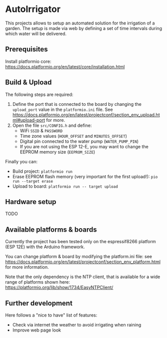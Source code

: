 # AutoIrrigator
This projects allows to setup an automated solution for the irrigation of a garden.
The setup is made via web by defining a set of time intervals during which water will be delivered.

## Prerequisites
Install platformio core:
https://docs.platformio.org/en/latest/core/installation.html

## Build & Upload
The following steps are required:
1. Define the port that is connected to the board by changing the `upload_port` value in the `platformio.ini` file.
See https://docs.platformio.org/en/latest/projectconf/section_env_upload.html#upload-port for more.
2. Open the file `src/CONFIG.h` and define:
    - WiFi `SSID` & `PASSWORD`
    - Time zone values (`HOUR_OFFSET` and `MINUTES_OFFSET`)
    - Digital pin connected to the water pump (`WATER_PUMP_PIN`)
    - If you are not using the ESP 12-E, you may want to change the EEPROM memory size (`EEPROM_SIZE`)

Finally you can:
- Build project: `platformio run`
- Erase EEPROM flash memory (very important for the first upload!): `pio run --target erase`
- Upload to board: `platformio run -- target upload`

## Hardware setup
TODO

## Available platforms & boards
Currently the project has been tested only on the espressif8266 platform (ESP 12E) with the Arduino framework.

You can change platform & board by modifying the platform.ini file: see https://docs.platformio.org/en/latest/projectconf/section_env_platform.html for more information.

Note that the only dependency is the NTP client, that is available for a wide range of platforms shown here:
https://platformio.org/lib/show/1734/EasyNTPClient/ 

## Further development
Here follows a "nice to have" list of features:
- Check via internet the weather to avoid irrigating when raining
- Improve web page look
